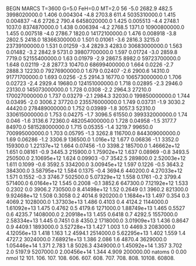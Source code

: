 BEGN
MARCS T=3600 G=5.0 FeH=0.0 MT=2.0
                  56
-5.0 2682.9 482.5 3998020000.0 1.406 0.004304 
-4.8 2703.8 611.4 5035310000.0 1.415 0.004837 
-4.6 2726.2 790.4 6458020000.0 1.425 0.005513 
-4.4 2748.1 1037.0 8374870000.0 1.438 0.006394 
-4.2 2768.5 1371.0 10900800000.0 1.455 0.007518 
-4.0 2786.7 1820.0 14172100000.0 1.476 0.008918 
-3.8 2802.5 2418.0 18366300000.0 1.501 0.01061 
-3.6 2816.3 3215.0 23739100000.0 1.531 0.01259 
-3.4 2829.3 4283.0 30683000000.0 1.563 0.01482 
-3.2 2842.9 5731.0 39807700000.0 1.597 0.01724 
-3.0 2859.8 7719.0 52155400000.0 1.63 0.01979 
-2.9 2867.5 8982.0 59723700000.0 1.648 0.02119 
-2.8 2877.3 10470.0 68699400000.0 1.664 0.0226 
-2.7 2888.3 12230.0 79276900000.0 1.679 0.02407 
-2.6 2900.6 14310.0 91771700000.0 1.693 0.0256 
-2.5 2914.3 16770.0 106573000000.0 1.706 0.02723 
-2.4 2929.4 19680.0 124151000000.0 1.718 0.02895 
-2.3 2946.0 23130.0 145073000000.0 1.728 0.0308 
-2.2 2964.3 27210.0 170027000000.0 1.737 0.03279 
-2.1 2984.3 32030.0 199850000000.0 1.744 0.03495 
-2.0 3006.2 37720.0 235576000000.0 1.749 0.03731 
-1.9 3030.2 44420.0 278489000000.0 1.752 0.03989 
-1.8 3057.3 52310.0 330615000000.0 1.753 0.04275 
-1.7 3096.5 61550.0 399332000000.0 1.74 0.046 
-1.6 3136.6 72360.0 482054000000.0 1.728 0.04958 
-1.5 3177.7 84970.0 581528000000.0 1.715 0.05355 
-1.4 3219.7 99650.0 700995000000.0 1.703 0.05795 
-1.3 3262.8 116700.0 844309000000.0 1.69 0.06286 
-1.2 3306.9 136500.0 1.016e+12 1.677 0.06836 
-1.1 3352.0 159300.0 1.22137e+12 1.664 0.07456 
-1.0 3398.2 185700.0 1.46662e+12 1.651 0.08161 
-0.9 3445.3 215900.0 1.75902e+12 1.637 0.08969 
-0.8 3493.5 250500.0 2.10695e+12 1.624 0.09903 
-0.7 3542.5 289800.0 2.52003e+12 1.611 0.1099 
-0.6 3592.5 334200.0 3.00945e+12 1.597 0.1226 
-0.5 3643.2 384300.0 3.58795e+12 1.584 0.1375 
-0.4 3694.6 440200.0 4.27033e+12 1.571 0.1552 
-0.3 3746.7 502500.0 5.07329e+12 1.558 0.1761 
-0.2 3799.4 571400.0 6.0164e+12 1.545 0.2008 
-0.1 3852.6 647300.0 7.12192e+12 1.533 0.2302 
0.0 3906.2 730500.0 8.41498e+12 1.52 0.2649 
0.1 3960.2 821300.0 9.92468e+12 1.508 0.3058 
0.2 4014.6 920200.0 1.1684e+13 1.497 0.354 
0.3 4069.2 1028000.0 1.37303e+13 1.486 0.4103 
0.4 4124.2 1144000.0 1.61092e+13 1.475 0.4762 
0.5 4179.6 1271000.0 1.88749e+13 1.465 0.5527 
0.6 4235.7 1408000.0 2.20918e+13 1.455 0.6418 
0.7 4292.5 1557000.0 2.58334e+13 1.445 0.7451 
0.8 4350.2 1718000.0 3.01909e+13 1.436 0.8647 
0.9 4409.1 1893000.0 3.52728e+13 1.427 1.003 
1.0 4469.3 2083000.0 4.12056e+13 1.418 1.163 
1.2 4594.1 2514000.0 5.62295e+13 1.402 1.559 
1.4 4727.2 3024000.0 7.68921e+13 1.386 2.086 
1.6 4870.4 3629000.0 1.05446e+14 1.371 2.783 
1.8 5026.3 4349000.0 1.45092e+14 1.357 3.702 
2.0 5197.9 5207000.0 2.00456e+14 1.344 4.909 
200000.00
natoms              0      0.00
nmol          12
          101.         106.       107.      108.         606.        607.        608.
          707.         708.       808.    10108.       60808.
